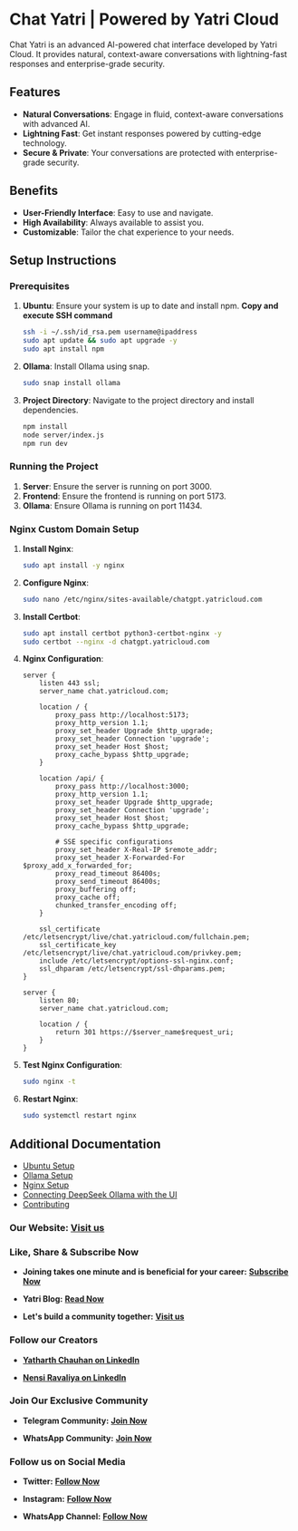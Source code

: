 # Chat Yatri | Powered by Yatri Cloud

Chat Yatri is an advanced AI-powered chat interface developed by Yatri Cloud. It provides natural, context-aware conversations with lightning-fast responses and enterprise-grade security.

## Features

- **Natural Conversations**: Engage in fluid, context-aware conversations with advanced AI.
- **Lightning Fast**: Get instant responses powered by cutting-edge technology.
- **Secure & Private**: Your conversations are protected with enterprise-grade security.

## Benefits

- **User-Friendly Interface**: Easy to use and navigate.
- **High Availability**: Always available to assist you.
- **Customizable**: Tailor the chat experience to your needs.

## Setup Instructions

### Prerequisites

1. **Ubuntu**: Ensure your system is up to date and install npm.
**Copy and execute SSH command**

    ```sh
    ssh -i ~/.ssh/id_rsa.pem username@ipaddress
    sudo apt update && sudo apt upgrade -y
    sudo apt install npm
    ```

2. **Ollama**: Install Ollama using snap.
    ```sh
    sudo snap install ollama
    ```

3. **Project Directory**: Navigate to the project directory and install dependencies.
    ```sh
    npm install
    node server/index.js
    npm run dev
    ```

### Running the Project

1. **Server**: Ensure the server is running on port 3000.
2. **Frontend**: Ensure the frontend is running on port 5173.
3. **Ollama**: Ensure Ollama is running on port 11434.

### Nginx Custom Domain Setup

1. **Install Nginx**:
    ```sh
    sudo apt install -y nginx
    ```

2. **Configure Nginx**:
    ```sh
    sudo nano /etc/nginx/sites-available/chatgpt.yatricloud.com
    ```

3. **Install Certbot**:
    ```sh
    sudo apt install certbot python3-certbot-nginx -y
    sudo certbot --nginx -d chatgpt.yatricloud.com
    ```

4. **Nginx Configuration**:
    ```nginx
    server {
        listen 443 ssl;
        server_name chat.yatricloud.com;

        location / {
            proxy_pass http://localhost:5173;
            proxy_http_version 1.1;
            proxy_set_header Upgrade $http_upgrade;
            proxy_set_header Connection 'upgrade';
            proxy_set_header Host $host;
            proxy_cache_bypass $http_upgrade;
        }

        location /api/ {
            proxy_pass http://localhost:3000;
            proxy_http_version 1.1;
            proxy_set_header Upgrade $http_upgrade;
            proxy_set_header Connection 'upgrade';
            proxy_set_header Host $host;
            proxy_cache_bypass $http_upgrade;
            
            # SSE specific configurations
            proxy_set_header X-Real-IP $remote_addr;
            proxy_set_header X-Forwarded-For $proxy_add_x_forwarded_for;
            proxy_read_timeout 86400s;
            proxy_send_timeout 86400s;
            proxy_buffering off;
            proxy_cache off;
            chunked_transfer_encoding off;
        }

        ssl_certificate /etc/letsencrypt/live/chat.yatricloud.com/fullchain.pem;
        ssl_certificate_key /etc/letsencrypt/live/chat.yatricloud.com/privkey.pem;
        include /etc/letsencrypt/options-ssl-nginx.conf;
        ssl_dhparam /etc/letsencrypt/ssl-dhparams.pem;
    }

    server {
        listen 80;
        server_name chat.yatricloud.com;
        
        location / {
            return 301 https://$server_name$request_uri;
        }
    }
    ```

5. **Test Nginx Configuration**:
    ```sh
    sudo nginx -t
    ```

6. **Restart Nginx**:
    ```sh
    sudo systemctl restart nginx
    ```

## Additional Documentation

- [Ubuntu Setup](docs/ubuntu.md)
- [Ollama Setup](docs/ollama.md)
- [Nginx Setup](docs/nginx.md)
- [Connecting DeepSeek Ollama with the UI](docs/connect-ollama-ui.md)
- [Contributing](CONTRIBUTING.md)
  
### **Our Website:** [**Visit us**](https://yatricloud.com)


### **Like, Share & Subscribe Now**

* **Joining takes one minute and is beneficial for your career:** [**Subscribe Now**](https://www.youtube.com/@yatricloud?sub_confirmation=1)

* **Yatri Blog:** [**Read Now**](https://blog.yatricloud.com)
    
* **Let's build a community together:** [**Visit us**](https://linktr.ee/yatricloud)

### **Follow our Creators**

* [**Yatharth Chauhan on LinkedIn**](https://www.linkedin.com/in/yatharth-chauhan/)
    
* [**Nensi Ravaliya on LinkedIn**](https://www.linkedin.com/in/nencyravaliya28/)

### **Join Our Exclusive Community**

* **Telegram Community:** [**Join Now**](https://t.me/yatricloud)
    
* **WhatsApp Community:** [**Join Now**](https://chat.whatsapp.com/IkZeL8QnqzM1Scagxq5whu)

### **Follow us on Social Media**

* **Twitter:** [**Follow Now**](https://x.com/yatricloud)
    
* **Instagram:** [**Follow Now**](https://www.instagram.com/yatricloud)
    
* **WhatsApp Channel:** [**Follow Now**](https://whatsapp.com/channel/0029VakdAHIFHWq60yHA1Q0s)


